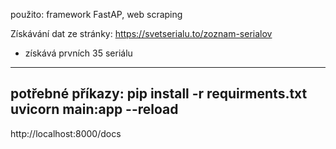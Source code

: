 použito: framework FastAP, web scraping 


Získávání dat ze stránky:  https://svetserialu.to/zoznam-serialov
- získává prvních 35 seriálu
--------------------------------

potřebné příkazy:
pip install -r requirments.txt 
 uvicorn main:app --reload
------------------------------



 http://localhost:8000/docs



